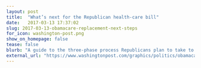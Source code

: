 ```yaml
---
layout: post
title:  "What’s next for the Republican health-care bill"
date:   2017-03-13 17:37:02
slug: 2017-03-13-obamacare-replacement-next-steps
for_icon: washington-post.png
show_on_homepage: false
tease: false
blurb: "A guide to the three-phase process Republicans plan to take to overhaul the nation’s health-care system."
external_url: "https://www.washingtonpost.com/graphics/politics/obamacare-replacement-next-steps/"
---
```



